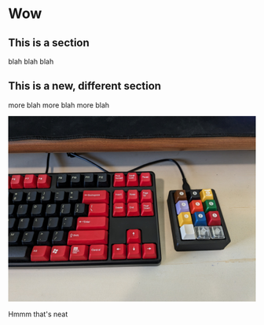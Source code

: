 # Wow

## This is a section

blah blah blah

## This is a new, different section

more blah more blah more blah

![Wow an image](on_desk.jpg)

Hmmm that's neat

